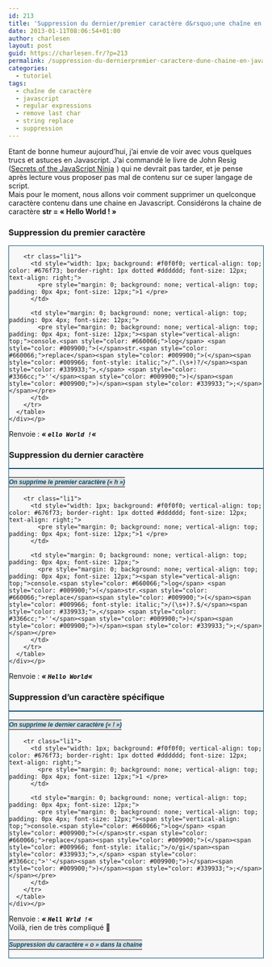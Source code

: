 ```yaml
---
id: 213
title: 'Suppression du dernier/premier caractère d&rsquo;une chaîne en Javascript'
date: 2013-01-11T08:06:54+01:00
author: charlesen
layout: post
guid: https://charlesen.fr/?p=213
permalink: /suppression-du-dernierpremier-caractere-dune-chaine-en-javascript/
categories:
  - tutoriel
tags:
  - chaîne de caractère
  - javascript
  - regular expressions
  - remove last char
  - string replace
  - suppression
---
```

<div>
  Etant de bonne humeur aujourd&rsquo;hui, j&rsquo;ai envie de voir avec vous quelques trucs et astuces en Javascript. J&rsquo;ai commandé le livre de John Resig (<a href="http://www.amazon.fr/gp/product/193398869X/ref=as_li_ss_tl?ie=UTF8&camp=1642&creative=19458&creativeASIN=193398869X&linkCode=as2&tag=charlehomepa-21" title="Commander le livre">Secrets of the JavaScript Ninja</a><img loading="lazy" src="http://www.assoc-amazon.fr/e/ir?t=charlehomepa-21&l=as2&o=8&a=193398869X" width="1" height="1" border="0" style="border: none !important; margin: 0px !important;" /> ) qui ne devrait pas tarder, et je pense après lecture vous proposer pas mal de contenu sur ce super langage de script.
</div>

<div>
  Mais pour le moment, nous allons voir comment supprimer un quelconque caractère contenu dans une chaine en Javascript. Considérons la chaine de caractère <strong>str = « Hello World ! »</strong>
</div>

<div>
</div>

<div>
</div>

### Suppression du premier caractère

<div>
</div>

<div>
  <div class="rj_insertcode">
    <div style="overflow: auto; width: 100%; height: auto; border: 1px solid #054b6e; background: #f8f8f8;" class="rj_insertcode_javascript">
      <table style="border-collapse: collapse; width: 100%;" class="javascript">
        <tr>
          <td style="background: #dddddd; color: #054b6e; padding: 2px 0px; text-align: center; font: bold italic 12px Verdana, Geneva, Arial, Helvetica, sans-serif;" colspan="2">
            On supprime le premier caractère (« h »)
          </td>
        </tr>
        
        <tr class="li1">
          <td style="width: 1px; background: #f0f0f0; vertical-align: top; color: #676f73; border-right: 1px dotted #dddddd; font-size: 12px; text-align: right;">
            <pre style="margin: 0; background: none; vertical-align: top; padding: 0px 4px; font-size: 12px;">1 </pre>
          </td>
          
          <td style="margin: 0; background: none; vertical-align: top; padding: 0px 4px; font-size: 12px;">
            <pre style="margin: 0; background: none; vertical-align: top; padding: 0px 4px; font-size: 12px;"><span style="vertical-align: top;">console.<span style="color: #660066;">log</span> <span style="color: #009900;">(</span>str.<span style="color: #660066;">replace</span><span style="color: #009900;">(</span><span style="color: #009966; font-style: italic;">/^.(\s+)?/</span><span style="color: #339933;">,</span> <span style="color: #3366cc;">''</span><span style="color: #009900;">)</span><span style="color: #009900;">)</span><span style="color: #339933;">;</span></span></pre>
          </td>
        </tr>
      </table>
    </div></p>
  </div></p>
</div>

<div>
</div>

<div>
  Renvoie : <em><strong>« <span style="color: #000000; font-family: Consolas, 'Lucida Console', monospace; font-size: 12px; line-height: normal; white-space: pre-wrap;">ello World !</span>« </strong>&nbsp;</em>
</div>

<div>
</div>

<div>
</div>

<div>
  <h3>
    Suppression du dernier caractère
  </h3>
  
  <div>
  </div></p>
</div>

<div>
  <div class="rj_insertcode">
    <div style="overflow: auto; width: 100%; height: auto; border: 1px solid #054b6e; background: #f8f8f8;" class="rj_insertcode_javascript">
      <table style="border-collapse: collapse; width: 100%;" class="javascript">
        <tr>
          <td style="background: #dddddd; color: #054b6e; padding: 2px 0px; text-align: center; font: bold italic 12px Verdana, Geneva, Arial, Helvetica, sans-serif;" colspan="2">
            On supprime le dernier caractère (« ! »)
          </td>
        </tr>
        
        <tr class="li1">
          <td style="width: 1px; background: #f0f0f0; vertical-align: top; color: #676f73; border-right: 1px dotted #dddddd; font-size: 12px; text-align: right;">
            <pre style="margin: 0; background: none; vertical-align: top; padding: 0px 4px; font-size: 12px;">1 </pre>
          </td>
          
          <td style="margin: 0; background: none; vertical-align: top; padding: 0px 4px; font-size: 12px;">
            <pre style="margin: 0; background: none; vertical-align: top; padding: 0px 4px; font-size: 12px;"><span style="vertical-align: top;">console.<span style="color: #660066;">log</span> <span style="color: #009900;">(</span>str.<span style="color: #660066;">replace</span><span style="color: #009900;">(</span><span style="color: #009966; font-style: italic;">/(\s+)?.$/</span><span style="color: #339933;">,</span> <span style="color: #3366cc;">''</span><span style="color: #009900;">)</span><span style="color: #009900;">)</span><span style="color: #339933;">;</span></span></pre>
          </td>
        </tr>
      </table>
    </div></p>
  </div></p>
</div>

<div>
</div>

<div>
  Renvoie : <em><strong>« <span style="color: #000000; font-family: Consolas, 'Lucida Console', monospace; font-size: 12px; line-height: normal; white-space: pre-wrap;">Hello World</span>« </strong></em>
</div>

<div>
</div>

### Suppression d&rsquo;un caractère spécifique

<div>
</div>

<div>
  <div class="rj_insertcode">
    <div style="overflow: auto; width: 100%; height: auto; border: 1px solid #054b6e; background: #f8f8f8;" class="rj_insertcode_javascript">
      <table style="border-collapse: collapse; width: 100%;" class="javascript">
        <tr>
          <td style="background: #dddddd; color: #054b6e; padding: 2px 0px; text-align: center; font: bold italic 12px Verdana, Geneva, Arial, Helvetica, sans-serif;" colspan="2">
            Suppression du caractère « o » dans la chaine
          </td>
        </tr>
        
        <tr class="li1">
          <td style="width: 1px; background: #f0f0f0; vertical-align: top; color: #676f73; border-right: 1px dotted #dddddd; font-size: 12px; text-align: right;">
            <pre style="margin: 0; background: none; vertical-align: top; padding: 0px 4px; font-size: 12px;">1 </pre>
          </td>
          
          <td style="margin: 0; background: none; vertical-align: top; padding: 0px 4px; font-size: 12px;">
            <pre style="margin: 0; background: none; vertical-align: top; padding: 0px 4px; font-size: 12px;"><span style="vertical-align: top;">console.<span style="color: #660066;">log</span> <span style="color: #009900;">(</span>str.<span style="color: #660066;">replace</span><span style="color: #009900;">(</span><span style="color: #009966; font-style: italic;">/o/gi</span><span style="color: #339933;">,</span> <span style="color: #3366cc;">''</span><span style="color: #009900;">)</span><span style="color: #009900;">)</span><span style="color: #339933;">;</span></span></pre>
          </td>
        </tr>
      </table>
    </div></p>
  </div></p>
</div>

<div>
</div>

<div>
  Renvoie : <em><strong>« <span style="color: #000000; font-family: Consolas, 'Lucida Console', monospace; font-size: 12px; line-height: normal; white-space: pre-wrap;">Hell Wrld !</span>« </strong></em>
</div>

<div>
</div>

<div>
  Voilà, rien de très compliqué 🙂
</div>